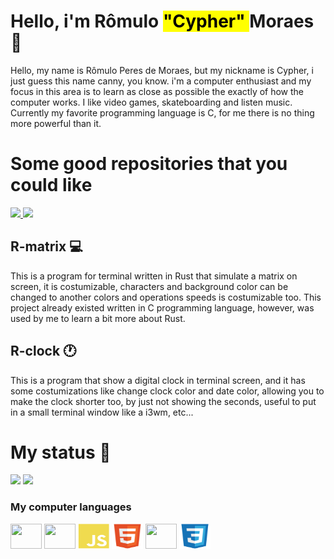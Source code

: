 <h1>Hello, i'm Rômulo <mark> "Cypher" </mark> Moraes 👋</h1>


Hello, my name is Rômulo Peres de Moraes, but my nickname is Cypher, i just guess this name canny, you know. i'm a computer enthusiast and my focus in
this area is to learn as close as possible the exactly of how the computer works. I like video games, skateboarding and listen music. Currently my
favorite programming language is C, for me there is no thing more powerful than it.

<h1>Some good repositories that you could like</h1>

<div>
   <!--
   <a href="https://github.com/Romulo-Moraes/Assembly-Toolkit">
      <img height="95px" src="https://github-readme-stats.vercel.app/api/pin/?username=Romulo-Moraes&repo=Assembly-Toolkit&theme=tokyonight">
   </a>
   -->
   <a href="https://github.com/Romulo-Moraes/R-matrix">
      <img height="95px" src="https://github-readme-stats.vercel.app/api/pin/?username=Romulo-Moraes&repo=R-matrix&theme=tokyonight">
   </a>
   <a href="https://github.com/Romulo-Moraes/R-clock">
      <img height="95px" src="https://github-readme-stats.vercel.app/api/pin/?username=Romulo-Moraes&repo=R-clock&theme=tokyonight">
   </a>
   <!--
   <a href="https://github.com/Romulo-Moraes/Holiday">
      <img height="95px" src="https://github-readme-stats.vercel.app/api/pin/?username=Romulo-Moraes&repo=Holiday&theme=tokyonight">
   </a>
   -->
</div>

<!--
<h2>Assembly-Toolkit ⚙️</h2>
Assembly-Tool kit is a framework for low level programming made when i was learning this type of tool, but i still 
developing it today too. This project has some code segments that implement some C standard functions, to goal of
speed and simplicity, supporting currently only x86 and x64 instructions set, for Nasm assembler.
-->

<h2>R-matrix 💻</h2>
This is a program for terminal written in Rust that simulate a matrix on screen, it is costumizable, characters
and background color can be changed to another colors and operations speeds is costumizable too. This project already 
existed written in C programming language, however, was used by me to learn a bit more about Rust.

<h2>R-clock 🕐</h2>
This is a program that show a digital clock in terminal screen, and it has some costumizations
like change clock color and date color, allowing you to make the clock shorter too, by just not showing the seconds,
useful to put in a small terminal window like a i3wm, etc...

<!--
<h2>Holiday 🏖️</h2>
Holiday is a lightweight argument parser written in C for C programming language that allow you accept optional
and positional arguments, both of them with some salt, like make optional argument required, short optional argument name like
"-n foo" instead of "--name bar" is available too. This library try not break the good ways, to deal with this, the code,
functions, macros and types is separated by files ".c" and ".h". The project's README.md explain much better how to use it.
-->

<h1>My status 📖</h1>
<div>
   <img height="117px" src="https://github-readme-stats.vercel.app/api?username=Romulo-Moraes&theme=tokyonight&show_icons=true">
   <img height="117px" src="https://github-readme-stats.vercel.app/api/top-langs/?username=Romulo-Moraes&theme=tokyonight&layout=compact">
</div>

### My computer languages

<div>
   <img align="center" height="40" width="50" src="https://encrypted-tbn0.gstatic.com/images?q=tbn:ANd9GcRZY24RZqAwqT0BiVAlMya8WWDqbPtgfysOqA&usqp=CAU">
   <img align="center" height="40" width="50" src="https://th.bing.com/th/id/OIP.Q8fx3MyWSLm3iphA74htTgHaHa?pid=ImgDet&rs=1">
   <img align="center" height="40" width="50" src="https://raw.githubusercontent.com/devicons/devicon/master/icons/javascript/javascript-plain.svg">
   <img align="center" height="40" width="50" src="https://raw.githubusercontent.com/devicons/devicon/master/icons/html5/html5-original.svg">
   <img align="center" height="40" width="50" src="https://p7.hiclipart.com/preview/889/976/939/the-c-programming-language-computer-programming-programming.jpg"/>
  <img align="center" height="40" width="50" src="https://raw.githubusercontent.com/devicons/devicon/master/icons/css3/css3-original.svg">
</div>
